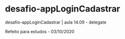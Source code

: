 # desafio-appLoginCadastrar
 desafio-appLoginCadastrar | aula 14.09 - delegate

Refeito para estudos - 03/10/2020
